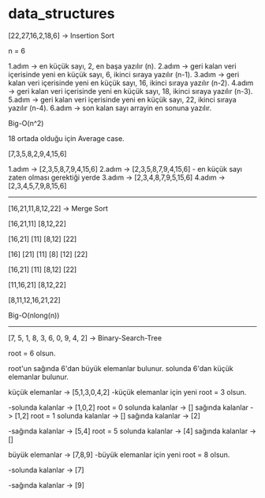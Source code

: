 # data_structures

[22,27,16,2,18,6] -> Insertion Sort

n = 6

1.adım -> en küçük sayı, 2, en başa yazılır (n). 
2.adım -> geri kalan veri içerisinde yeni en küçük sayı, 6, ikinci sıraya yazılır (n-1).
3.adım -> geri kalan veri içerisinde yeni en küçük sayı, 16, ikinci sıraya yazılır (n-2).
4.adım -> geri kalan veri içerisinde yeni en küçük sayı, 18, ikinci sıraya yazılır (n-3).
5.adım -> geri kalan veri içerisinde yeni en küçük sayı, 22, ikinci sıraya yazılır (n-4).
6.adım -> son kalan sayı arrayin en sonuna yazılır.

Big-O(n^2)

18 ortada olduğu için Average case.

[7,3,5,8,2,9,4,15,6]

1.adım -> [2,3,5,8,7,9,4,15,6]
2.adım -> [2,3,5,8,7,9,4,15,6] - en küçük sayı zaten olması gerektiği yerde
3.adım -> [2,3,4,8,7,9,5,15,6]
4.adım -> [2,3,4,5,7,9,8,15,6]

-------------------------------------------------------------------------------------------------------------
[16,21,11,8,12,22] -> Merge Sort

[16,21,11]  [8,12,22]

[16,21] [11]  [8,12] [22]

[16] [21] [11] [8] [12] [22]

[16,21] [11] [8,12] [22]

[11,16,21] [8,12,22]

[8,11,12,16,21,22]

Big-O(nlong(n))

-------------------------------------------------------------------------------------------------------------

[7, 5, 1, 8, 3, 6, 0, 9, 4, 2] -> Binary-Search-Tree

root = 6 olsun.

root'un sağında 6'dan büyük elemanlar bulunur. solunda 6'dan küçük elemanlar bulunur.

küçük elemanlar -> [5,1,3,0,4,2]
-küçük elemanlar için yeni root = 3 olsun.

-solunda kalanlar -> [1,0,2]
      root = 0
      solunda kalanlar -> []
      sağında kalanlar -> [1,2]
        root = 1
        solunda kalanlar -> []
        sağında kalanlar -> [2]
 
 -sağında kalanlar -> [5,4]
      root = 5
      solunda kalanlar -> [4]
      sağında kalanlar -> []

büyük elemanlar -> [7,8,9]
-büyük elemanlar için yeni root = 8 olsun.
  
  -solunda kalanlar -> [7]
  
  -sağında kalanlar -> [9]





